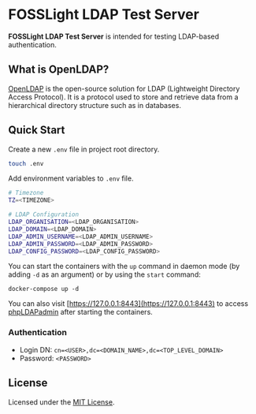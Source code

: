 # FOSSLight LDAP Test Server

**FOSSLight LDAP Test Server** is intended for testing LDAP-based authentication.

## What is OpenLDAP?

[OpenLDAP](https://www.openldap.org/) is the open-source solution for LDAP (Lightweight Directory Access Protocol). It is a protocol used to store and retrieve data from a hierarchical directory structure such as in databases.

## Quick Start

Create a new `.env` file in project root directory.

```bash
touch .env
```
Add environment variables to `.env` file.

```bash
# Timezone
TZ=<TIMEZONE>

# LDAP Configuration
LDAP_ORGANISATION=<LDAP_ORGANISATION>
LDAP_DOMAIN=<LDAP_DOMAIN>
LDAP_ADMIN_USERNAME=<LDAP_ADMIN_USERNAME>
LDAP_ADMIN_PASSWORD=<LDAP_ADMIN_PASSWORD>
LDAP_CONFIG_PASSWORD=<LDAP_CONFIG_PASSWORD>
```

You can start the containers with the `up` command in daemon mode (by adding `-d` as an argument) or by using the `start` command:

```
docker-compose up -d
```

You can also visit [https://127.0.0.1:8443](https://127.0.0.1:8443) to access [phpLDAPadmin](http://phpldapadmin.sourceforge.net/wiki/index.php/Main_Page) after starting the containers.

### Authentication

- Login DN: `cn=<USER>,dc=<DOMAIN_NAME>,dc=<TOP_LEVEL_DOMAIN>`
- Password: `<PASSWORD>`

## License

Licensed under the [MIT License](LICENSE).
